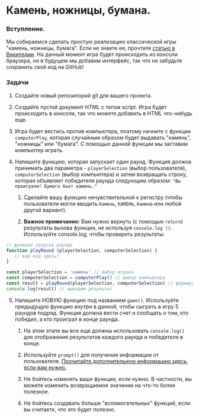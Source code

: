 # Камень, ножницы, бумана.

### Вступление. 

Мы собираемся сделать простую реализацию классической игры "камень, ножницы, бумага". Если не знаете ее, прочтите [статью в Википедии](https://ru.wikipedia.org/wiki/Камень,_ножницы,_бумага). На данный момент игра будет происходить из консоли браузера, но в будущем мы добавим интерфейс, так что не забудьте сохранить свой код на GitHub! 

### Задачи

1. Создайте новый репозиторий git для вашего проекта.

2. Создайте пустой документ HTML с тегом script. Игра будет происходить в консоли, так что можете добавить в HTML что-нибудь еще.

3. Игра будет вестись против компьютера, поэтому начните с функции `computerPlay`, которая случайным образом будет выдавать "камень", "ножницы" или "бумага". С помощью данной функции мы заставим компьютер играть.

4. Напишите функцию, которая запускает один раунд. Функция должна принимать два параметра - `playerSelection` (выбор пользователя), `computerSelection` (выбор компьютера) и затем возвращать строку, которая объявляет победителя раунда следующим образом: `"Вы проиграли! Бумага бьет камень."`
   
   1. Сделайте вашу функцию нечувствительной к регистру (чтобы пользователи могли вводить `Камень`, `КАМЕНЬ`, `КаменЬ` или любой другой вариант).

   2. __Важное примечание:__ Вам нужно вернуть (с помощью `return`) результаты вызова функции, _не используя_ `console.log ()`. Используйте console.log, чтобы проверить результаты:

~~~ Javascript
// функция запуска раунда
function playRound (playerSelection, computerSelection) {
   // ваш код здесь!
}

const playerSelection = 'камень' // выбор игрока
const computerSelection = computerPlay() // выбор компьютера
const result = playRound(playerSelection, computerSelection) // формируем результаты раунда
console.log(result) // выводим результат
~~~

5. Напишите НОВУЮ функцию под названием `game()`. Используйте предыдущую функцию _внутри_ в данной, чтобы сыграть в игру 5 раундов подряд. Функция должна вести счет и сообщать о том, кто победил, а кто проиграл в конце раунда.
   
   1. На этом этапе вы все еще должны использовать `console.log()` для отображения результатов каждого раунда и победителя в конце.

   2. Используйте `prompt()` для получения информации от пользователя. [Прочитайте дополнительную информацию здесь, если вам нужно.](https://developer.mozilla.org/ru/docs/Web/API/Window/prompt)

   3. Не бойтесь изменять ваши функции, если нужно. В частности, вы можете изменить возвращаемое значение на что-то более полезное.

   4. Не бойтесь создавать больше "вспомогательных" функций, если вы считаете, что это будет полезно.